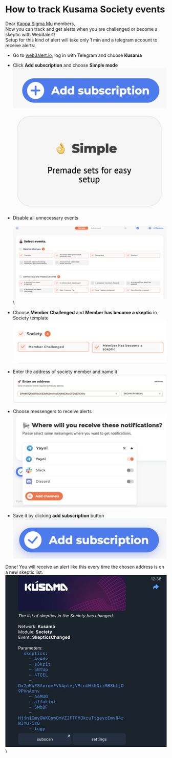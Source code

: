 # How to track Kusama Society events

Dear [Kappa Sigma Mu](https://guide.kusama.network/docs/maintain-guides-society-kusama/) members,\
Now you can track and get alerts when you are challenged or become a skeptic with Web3alert!\
Setup for this kind of alert will take only 1 min and a telegram account to receive alerts:

* Go to [web3alert.io](https://web3alert.io/), log in with Telegram and choose **Kusama**
* Click **Add subscription** and choose **Simple mode**\
  ![](<../.gitbook/assets/image (47).png>)\
  \
  ![](<../.gitbook/assets/image (36).png>)
* Disable all unnecessary events \
  \
  ![](<../.gitbook/assets/image (11).png>)\

* Choose **Member Challenged** and **Member has become a skeptic** in Society template![](<../.gitbook/assets/image (49).png>)
* Enter the address of society member and name it\
  ![](<../.gitbook/assets/image (24).png>)
* Choose messengers to receive alerts\
  ![](<../.gitbook/assets/image (21).png>)
* Save it by clicking **add subscription** button\
  ![](<../.gitbook/assets/image (73).png>)

Done! You will receive an alert like this every time the chosen address is on a new skeptic list.\
![](<../.gitbook/assets/image (51).png>)\
